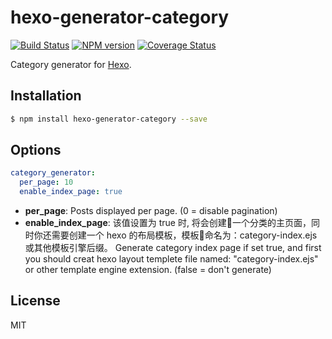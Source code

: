 # hexo-generator-category

[![Build Status](https://travis-ci.org/hexojs/hexo-generator-category.svg?branch=master)](https://travis-ci.org/hexojs/hexo-generator-category)  [![NPM version](https://badge.fury.io/js/hexo-generator-category.svg)](http://badge.fury.io/js/hexo-generator-category) [![Coverage Status](https://img.shields.io/coveralls/hexojs/hexo-generator-category.svg)](https://coveralls.io/r/hexojs/hexo-generator-category?branch=master)

Category generator for [Hexo].

## Installation

``` bash
$ npm install hexo-generator-category --save
```

## Options

``` yaml
category_generator:
  per_page: 10
  enable_index_page: true
```

- **per_page**: Posts displayed per page. (0 = disable pagination)
- **enable_index_page**: 
  该值设置为 true 时, 将会创建一个分类的主页面，同时你还需要创建一个 hexo 的布局模板，模板命名为：category-index.ejs 或其他模板引擎后缀。
  Generate category index page if set true, and first you should creat hexo layout templete file named: "category-index.ejs" or other template engine extension. (false = don't generate)
## License

MIT

[Hexo]: http://hexo.io/